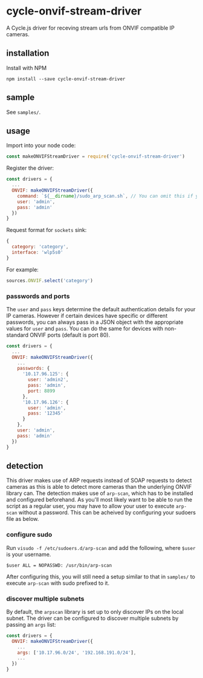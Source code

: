 # cycle-onvif-stream-driver
A Cycle.js driver for receving stream urls from ONVIF compatible IP cameras.

## installation
Install with NPM
```
npm install --save cycle-onvif-stream-driver
```

## sample
See `samples/`.

## usage
Import into your node code:
```javascript
const makeONVIFStreamDriver = require('cycle-onvif-stream-driver')
```
Register the driver:
```javascript
const drivers = {
  ...
  ONVIF: makeONVIFStreamDriver({
    command: `${__dirname}/sudo_arp_scan.sh`, // You can omit this if you have correct permission
    user: 'admin',
    pass: 'admin'
  })
}
```
Request format for `sockets` sink:
```javascript
{
  category: 'category',
  interface: 'wlp5s0'
}
```
For example:
```javascript
sources.ONVIF.select('category')
```

### passwords and ports
The `user` and `pass` keys determine the default authentication details for your IP cameras.
However if certain devices have specific or different passwords, you can always pass in a JSON
object with the appropriate values for `user` and `pass`. You can do the same for devices with
non-standard ONVIF ports (default is port 80).
```javascript
const drivers = {
  ...
  ONVIF: makeONVIFStreamDriver({
    ...
    passwords: {
      '10.17.96.125': {
        user: 'admin2',
        pass: 'admin',
        port: 8899
      },
      '10.17.96.126': {
        user: 'admin',
        pass: '12345'
      }
    },
    user: 'admin',
    pass: 'admin'
  })
}
```

## detection
This driver makes use of ARP requests instead of SOAP requests to detect cameras
as this is able to detect more cameras than the underlying ONVIF library can.
The detection makes use of `arp-scan`, which has to be installed and configured beforehand.
As you'll most likely want to be able to run the script as a regular user, you may have to
allow your user to execute `arp-scan` without a password. This can be acheived by configuring
your sudoers file as below.

### configure sudo
Run `visudo -f /etc/sudoers.d/arp-scan` and add the following, where `$user` is your username.
```
$user ALL = NOPASSWD: /usr/bin/arp-scan
```
After configuring this, you will still need a setup similar to that in `samples/`
to execute `arp-scan` with sudo prefixed to it.

### discover multiple subnets
By default, the `arpscan` library is set up to only discover IPs on the local subnet.
The driver can be configured to discover multiple subnets by passing an `args` list:
```javascript
const drivers = {
  ONVIF: makeONVIFStreamDriver({
    ...
    args: ['10.17.96.0/24', '192.168.191.0/24'],
    ...
  })
}
```
